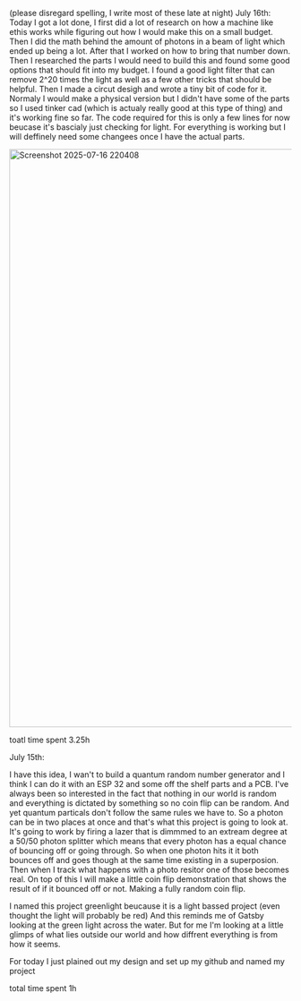 (please disregard spelling, I write most of these late at night)
July 16th:
Today I got a lot done, I first did a lot of research on how a machine like ethis works while figuring out how I would make this on a small budget. Then I did the math behind the amount of photons in a beam of light which ended up being a lot. After that I worked on how to bring that number down. Then I researched the parts I would need to build this and found some good options that should fit into my budget. I found a good light filter that can remove 2^20 times the light as well as a few other tricks that should be helpful. Then I made a circut desigh and wrote a tiny bit of code for it. Normaly I would make a physical version but I didn't have some of the parts so I used tinker cad (which is actualy really good at this type of thing) and it's working fine so far. The code required for this is only a few lines for now beucase it's bascialy just checking for light. For everything is working but I will deffinely need some changees once I have the actual parts.


<img width="2433" height="1033" alt="Screenshot 2025-07-16 220408" src="https://github.com/user-attachments/assets/3d4e187f-a982-47bb-bff9-a73f46d14e51" />


toatl time spent 3.25h





July 15th:

I have this idea, I wan't to build a quantum random number generator and I think I can do it with an ESP 32 and some off the shelf parts and a PCB. I've always been so interested in the fact that nothing in our world is random and everything is dictated by something so no coin flip can be random. And yet quantum particals don't follow the same rules we have to. So a photon can be in two places at once and that's what this project is going to look at. It's going to work by firing a lazer that is dimmmed to an extream degree at a 50/50 photon splitter which means that every photon has a equal chance of bouncing off or going through. So when one photon hits it it both bounces off and goes though at the same time existing in a superposion. Then when I track what happens with a photo resitor one of those becomes real. On top of this I will make a little coin flip demonstration that shows the result of if it bounced off or not. Making a fully random coin flip.

I named this project greenlight beucause it is a light bassed project (even thought the light will probably be red) And this reminds me of Gatsby looking at the green light across the water. But for me I'm looking at a little glimps of what lies outside our world and how diffrent everything is from how it seems.

For today I just plained out my design and set up my github and named my project

total time spent 1h
